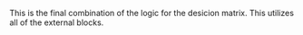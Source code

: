 This is the final combination of the logic for the desicion matrix. This utilizes all of the external blocks.

